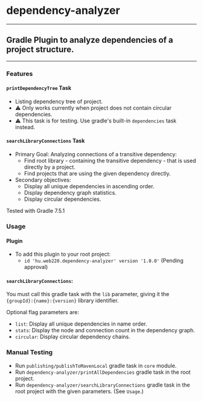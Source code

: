 # dependency-analyzer

---

## Gradle Plugin to analyze dependencies of a project structure.

---

### Features

#### `printDependencyTree` Task
- Listing dependency tree of project.
- :warning: Only works currently when project does not contain
circular dependencies.
- :warning: This task is for testing.
Use gradle's built-in `dependencies` task instead.

#### `searchLibraryConnections` Task 
- Primary Goal: Analyzing connections of a transitive dependency:
  - Find root library - containing the transitive dependency -
  that is used directly by a project.
  - Find projects that are using the given dependency directly.
- Secondary objectives:
  - Display all unique dependencies in ascending order.
  - Display dependency graph statistics.
  - Display circular dependencies.

Tested with Gradle 7.5.1

### Usage

#### Plugin
- To add this plugin to your root project:
  - `id 'hu.web220.dependency-analyzer' version '1.0.0'` (Pending approval)

#### `searchLibraryConnections`:
You must call this gradle task with the `lib` parameter,
giving it the `{groupId}:{name}:{version}` library identifier.

Optional flag parameters are:
- `list`: Display all unique dependencies in name order.
- `stats`: Display the node and connection count
in the dependency graph.
- `circular`: Display circular dependency chains.

### Manual Testing
- Run `publishing/publishToMavenLocal` gradle task
in `core` module.
- Run `dependency-analyzer/printAllDependencies` gradle task
in the root project.
- Run `dependency-analyzer/searchLibraryConnections` gradle task
in the root project with the given parameters. (See `Usage`.)